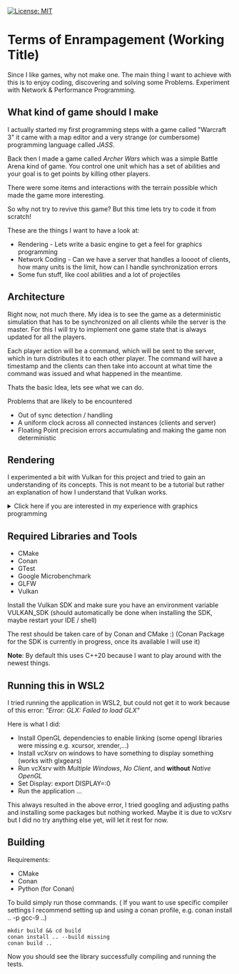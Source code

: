 [![License: MIT](https://img.shields.io/badge/License-MIT-blue.svg)](https://opensource.org/licenses/MIT)

# Terms of Enrampagement (Working Title)

Since I like games, why not make one. The main thing I want to achieve with this is to enjoy coding, discovering and solving some Problems. Experiment with Network & Performance Programming.

## What kind of game should I make

I actually started my first programming steps with a game called "Warcraft 3" it came with a map editor and a very strange (or cumbersome) programming language called *JASS*.

Back then I made a game called *Archer Wars* which was a simple Battle Arena kind of game. You control one unit which has a set of abilities and your goal is to get points by killing other players.

There were some items and interactions with the terrain possible which made the game more interesting.

So why not try to revive this game? But this time lets try to code it from scratch!

These are the things I want to have a look at:

* Rendering - Lets write a basic engine to get a feel for graphics programming
* Network Coding - Can we have a server that handles a loooot of clients, how many units is the limit, how can I handle synchronization errors
* Some fun stuff, like cool abilities and a lot of projectiles

## Architecture

Right now, not much there. My idea is to see the game as a deterministic simulation that has to be synchronized on all clients while the server is the master. For this I will try to implement one game state that is always updated for all the players.

Each player action will be a command, which will be sent to the server, which in turn distributes it to each other player. The command will have a timestamp and the clients can then take into account at what time the command was issued and what happened in the meantime.

Thats the basic Idea, lets see what we can do.

Problems that are likely to be encountered

* Out of sync detection / handling
* A uniform clock across all connected instances (clients and server)
* Floating Point precision errors accumulating and making the game non deterministic

## Rendering

I experimented a bit with Vulkan for this project and tried to gain an understanding of its concepts. This is not meant to be a tutorial but rather an explanation of how I understand that Vulkan works.

<details><summary>Click here if you are interested in my experience with graphics programming</summary>
<p>

### Vulkan Experience

So you have decided to use Vulkan eh? Think twice, I can see only three kinds of people who should bother with it:

* Masochists
* People who **really** have a need for performance (and get paid for it)
* People who enjoy learning and have masochistic traits

Unfortunately I seem to be of the last kind, therefore this section. Be aware it took me roughly 1000 lines to output a triangle on the screen. 

In Vulkan you have control over practiacally everything, which is good. However it also means you have to explicitly set everything up, Vulkan does not implicitly use any defaults. I mostly followed this excellent [tutorial](https://vulkan-tutorial.com/) until I had something on the screen. Then I went and restructured the code, all while trying to understand better how Vulkan works and whats the rationale behind its design.

#### Basic Concepts

As Vulkan is a C-API it does not by default work with any C++ features like containers. Vulkan follows a pattern when returning a list, such functions take a counter and a data variable by reference.

* First call the function with a nullptr and an empty counter -> it will set the counter to the appropriate value
* Then call the same Function again with the counter and a pointer to allocated memory -> the memory will be filled with appropriate structs

Example:

```cpp
// Get the count of physical devices
uint32_t deviceCount = 0;
vkEnumeratePhysicalDevices(instance, &deviceCount, nullptr);

// Allocate required memory using vector constructor (requires C++11) and fill the data
std::vector<VkPhysicalDevice> devices{ deviceCount };
vkEnumeratePhysicalDevices(instance, &deviceCount, devices.data());
```

Most Objects you create in Vulkan require quite a bit of parameters, these parameters are passed in structs of the form *Vk...CreateInfo*

```cpp
VkDeviceQueueCreateInfo queue_create_info = {
        .sType = VK_STRUCTURE_TYPE_DEVICE_QUEUE_CREATE_INFO, // used for versioning inside of vulkan
        .queueFamilyIndex = selected_queue_family.index,
        .queueCount = 1
    };
```

Any resource you acquire in Vulkan has to be released through an appropriate call to vk..Destroy if not otherwise specified

```cpp
vkDestroyInstance(instance, nullptr); // 2nd parameter is an allocation function which can be used for memory logging etc.
```

#### Validation Layers

Validation Layers are Vulkans way to check for errors and debug. Since Vulkan is a high performance and low level API error checking is kept to an absolute minimum. To help debugging it is recommended to activate at least some basic layers in debug with **VK_LAYER_LUNARG_standard_validation**. Layers are activated by the loader, either through passing them into the instance or via some [registry /environment variables](https://vulkan.lunarg.com/doc/view/1.0.13.0/windows/layers.html).

#### Extensions

Extensions are specific operations that the driver can, but does not have to support. The most common one you will use is the windowing system *VK_USE_PLATFORM_XXX_KHR* where XXX is the platform name, e.g. *WINDOWS, LINUX, ANDROID...*. Luckily **Glfw** helps us here and abstracts all the platform specific code away from us and delivers us with a list of extensions that are required for rendering. The abstraction of the windowing system is based on `VkSurfaceKHR` which is part of an extension, as can be seen in the ending KHR.

#### Vulkan Device

The most central part of your Vulkan application is a `VkDevice` this is something comparable to an OpenGl context, it is used to keep track of resources for example.
This is not the actual physical GPU but an abstraction above. However it does require you to specify which GPU you want to use. Here you should also check if all your required features, extensions, validation layers are supported by your physical device.

The setup will look something along these lines

```cpp
if (vkCreateDevice(physical_device, &device_create_info, nullptr, &device) != VK_SUCCESS) 
{
    throw std::runtime_error("Failed to create logical device!");
}
```

The `device_create_info` contains all required information as usual. Important is that you make sure the GPU you selected actually supports all of your required operations.

To setup the device, you roughly need the following steps:

* Create a Vulkan Instance (here you can give names and versions to your engine, e.g. for driver optimizations and specify the Vulkan version)
* Select a physical device (make sure the device supports what you want, e.g. extensions for presenting and graphics)
* Select which queue families you need (e.g. for graphics and present support [for this you need to know the surface you render to])
* Now you can finally create the device

As a last step you should also acquire handles to the queues you are using in order to interact with them later.

**Note** Vulkan divides the queues into families with properties. A queue family can execute one or more operations listed in their `properties` member. The family will also tell you how many queues of each family you can create. The queues are created together with the `VkDevice` and its handles acquired through `vkGetDeviceQueue`. Queues will be released along with the `VkDevice`. I could not find any information when it is benefitial to create more than one queue of any family. However you should always use the most specialized queue for your operations.

#### Swapchain

After having a Device and Queues we can now proceed to create the SwapChain. A Swapchain has 3 important properties:

* SurfaceFormat, this specifies the color space of the images, e.g. VK_FORMAT_B8G8R8A8_SRGB
* PresentMode, specifies how images will be presented to screen e.g. fifo, immediatly...
* Extent, this is just the size of the images

In order to set those values you have to query whats available for your device and then pick the suitable setting for you.

#### References

* [vulkan-tutorial.com](https://vulkan-tutorial.com/)
* [vulkan.lunarg.com](https://vulkan.lunarg.com/doc/view/1.0.57.0/windows/tutorial/html)
* [https://vulkan.lunarg.com/](https://vulkan.lunarg.com/) - Reference and SDK
* [vulkan in 30 minutes](https://renderdoc.org/vulkan-in-30-minutes.html)

</p>
</details>

## Required Libraries and Tools

* CMake
* Conan
* GTest
* Google Microbenchmark
* GLFW
* Vulkan

Install the Vulkan SDK and make sure you have an environment variable VULKAN_SDK (should automatically be done when installing the SDK, maybe restart your IDE / shell)

The rest should be taken care of by Conan and CMake :) (Conan Package for the SDK is currently in progress, once its available I will use it)

**Note**: By default this uses C++20 because I want to play around with the newest things.

## Running this in WSL2

I tried running the application in WSL2, but could not get it to work because of this error:
*"Error: GLX: Failed to load GLX"*

Here is what I did:

* Install OpenGL dependencies to enable linking (some opengl libraries were missing e.g. xcursor, xrender,...)
* Install vcXsrv on windows to have something to display something (works with glxgears)
* Run vcXsrv with *Multiple Windows*, *No Client*, and **without** *Native OpenGL*
* Set Display: export DISPLAY=:0
* Run the application ...

This always resulted in the above error, I tried googling and adjusting paths and installing some packages but nothing worked. Maybe it is due to vcXsrv but I did no try anything else yet, will let it rest for now.

## Building

Requirements:

* CMake
* Conan
* Python (for Conan)

To build simply run those commands. ( If you want to use specific compiler settings I recommend setting up and using a conan profile, e.g. conan install .. -p gcc-9 ..)

```shell
mkdir build && cd build
conan install .. --build missing
conan build ..
```

Now you should see the library successfully compiling and running the tests.
